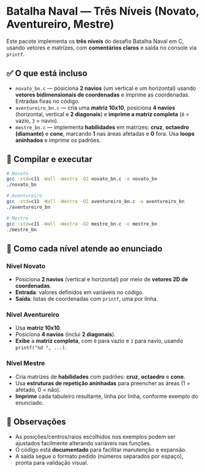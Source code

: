 
# Batalha Naval — Três Níveis (Novato, Aventureiro, Mestre)

Este pacote implementa os **três níveis** do desafio Batalha Naval em C, usando vetores e matrizes, com **comentários claros** e saída no console via `printf`.

## ✅ O que está incluso
- `novato_bn.c` — posiciona **2 navios** (um vertical e um horizontal) usando **vetores bidimensionais de coordenadas** e imprime as coordenadas. Entradas fixas no código.
- `aventureiro_bn.c` — cria uma **matriz 10x10**, posiciona **4 navios** (horizontal, vertical e **2 diagonais**) e **imprime a matriz completa** (`0` = vazio, `3` = navio).
- `mestre_bn.c` — implementa **habilidades** em matrizes: **cruz**, **octaedro (diamante)** e **cone**, marcando **1** nas áreas afetadas e **0** fora. Usa **loops aninhados** e imprime os padrões.

## 🧪 Compilar e executar
```bash
# Novato
gcc -std=c11 -Wall -Wextra -O2 novato_bn.c -o novato_bn
./novato_bn

# Aventureiro
gcc -std=c11 -Wall -Wextra -O2 aventureiro_bn.c -o aventureiro_bn
./aventureiro_bn

# Mestre
gcc -std=c11 -Wall -Wextra -O2 mestre_bn.c -o mestre_bn
./mestre_bn
```

## 📌 Como cada nível atende ao enunciado

### Nível Novato
- Posiciona **2 navios** (vertical e horizontal) por meio de **vetores 2D de coordenadas**.
- **Entrada**: valores definidos em variáveis no código.
- **Saída**: listas de coordenadas com `printf`, uma por linha.

### Nível Aventureiro
- Usa **matriz 10x10**.
- Posiciona **4 navios** (inclui **2 diagonais**).
- **Exibe** a **matriz completa**, com `0` para vazio e `3` para navio, usando `printf("%d ", ...)`.

### Nível Mestre
- Cria matrizes de **habilidades** com padrões: **cruz**, **octaedro** e **cone**.
- Usa **estruturas de repetição aninhadas** para preencher as áreas (1 = afetado, 0 = não).
- **Imprime** cada tabuleiro resultante, linha por linha, conforme exemplo do enunciado.

## 📝 Observações
- As posições/centros/raios escolhidos nos exemplos podem ser ajustados facilmente alterando variáveis nas funções.
- O código está **documentado** para facilitar manutenção e expansão.
- A saída segue o formato pedido (números separados por espaço), pronta para validação visual.
